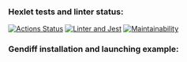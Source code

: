 ### Hexlet tests and linter status:
[![Actions Status](https://github.com/Panasi/frontend-project-lvl2/workflows/hexlet-check/badge.svg)](https://github.com/Panasi/frontend-project-lvl2/actions)
[![Linter and Jest](https://github.com/Panasi/frontend-project-lvl2/actions/workflows/linter-jest-check.yml/badge.svg)](https://github.com/Panasi/frontend-project-lvl2/actions/workflows/linter-jest-check.yml)
[![Maintainability](https://api.codeclimate.com/v1/badges/47ca2f2dc3bd1b738111/maintainability)](https://codeclimate.com/github/Panasi/frontend-project-lvl2/maintainability)

### Gendiff installation and launching example:

